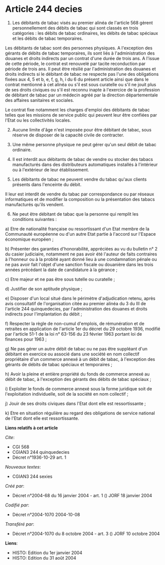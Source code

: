 # Article 244 decies

1. Les débitants de tabac visés au premier alinéa de l'article 568 gèrent personnellement des débits de tabac qui sont
classés en trois catégories : les débits de tabac ordinaires, les débits de tabac spéciaux et les débits de tabac
temporaires.

Les débitants de tabac sont des personnes physiques. A l'exception des gérants de débits de tabac temporaires, ils sont liés
à l'administration des douanes et droits indirects par un contrat d'une durée de trois ans. A l'issue de cette période, le
contrat est renouvelé par tacite reconduction par période de trois ans. Il peut être résilié par l'administration des douanes
et droits indirects si le débitant de tabac ne respecte pas l'une des obligations fixées aux 4, 5 et b, e, f, g, h, i du 6 du
présent article ainsi que dans le contrat mentionné à cet alinéa ou s'il est sous curatelle ou s'il ne jouit plus de ses
droits civiques ou s'il est reconnu inapte à l'exercice de la profession de débitant de tabac par un médecin agréé par la
direction départementale des affaires sanitaires et sociales.

Le contrat fixe notamment les charges d'emploi des débitants de tabac telles que les missions de service public qui peuvent
leur être confiées par l'Etat ou les collectivités locales.

2. Aucune limite d'âge n'est imposée pour être débitant de tabac, sous réserve de disposer de la capacité civile de
contracter.

3. Une même personne physique ne peut gérer qu'un seul débit de tabac ordinaire.

4. Il est interdit aux débitants de tabac de vendre ou stocker des tabacs manufacturés dans des distributeurs automatiques
installés à l'intérieur ou à l'extérieur de leur établissement.

5. Les débitants de tabac ne peuvent vendre du tabac qu'aux clients présents dans l'enceinte du débit.

Il leur est interdit de vendre du tabac par correspondance ou par réseaux informatiques et de modifier la composition ou la
présentation des tabacs manufacturés qu'ils vendent.

6. Ne peut être débitant de tabac que la personne qui remplit les conditions suivantes :

a) Etre de nationalité française ou ressortissant d'un Etat membre de la Communauté européenne ou d'un autre Etat partie à
l'accord sur l'Espace économique européen ;

b) Présenter des garanties d'honorabilité, appréciées au vu du bulletin n° 2 du casier judiciaire, notamment ne pas avoir été
l'auteur de faits contraires à l'honneur ou à la probité ayant donné lieu à une condamnation pénale ou ne pas avoir fait
l'objet d'une sanction fiscale ou douanière dans les trois années précédant la date de candidature à la gérance ;

c) Etre majeur et ne pas être sous tutelle ou curatelle ;

d) Justifier de son aptitude physique ;

e) Disposer d'un local situé dans le périmètre d'adjudication retenu, après avis consultatif de l'organisation citée au
premier alinéa du 3 du III de l'article 244 quinquedecies, par l'administration des douanes et droits indirects pour
l'implantation du débit ;

f) Respecter la règle de non-cumul d'emplois, de rémunération et de retraites en application de l'article 1er du décret du 29
octobre 1936, modifié par l'article 51-1 de la loi n° 63-156 du 23 février 1963 portant loi de finances pour 1963 ;

g) Ne pas gérer un autre débit de tabac ou ne pas être suppléant d'un débitant en exercice ou associé dans une société en nom
collectif propriétaire d'un commerce annexé à un débit de tabac, à l'exception des gérants de débits de tabac spéciaux et
temporaires ;

h) Avoir la pleine et entière propriété du fonds de commerce annexé au débit de tabac, à l'exception des gérants des débits
de tabac spéciaux ;

i) Exploiter le fonds de commerce annexé sous la forme juridique soit de l'exploitation individuelle, soit de la société en
nom collectif ;

j) Jouir de ses droits civiques dans l'Etat dont elle est ressortissante ;

k) Etre en situation régulière au regard des obligations de service national de l'Etat dont elle est ressortissante.

**Liens relatifs à cet article**

_Cite_:

  - CGI 568
  - CGIAN3 244 quinquedecies
  - Décret n°1936-10-29 art. 1

_Nouveaux textes_:

  - CGIAN3 244 sexies

_Créé par_:

  - Décret n°2004-68 du 16 janvier 2004 - art. 1 () JORF 18 janvier 2004

_Codifié par_:

  - Décret n°2004-1070 2004-10-08

_Transféré par_:

  - Décret n°2004-1070 du 8 octobre 2004 - art. 3 () JORF 10 octobre 2004

**Liens**:

  - HISTO: Edition du 1er janvier 2004
  - HISTO: Edition du 31 août 2004
